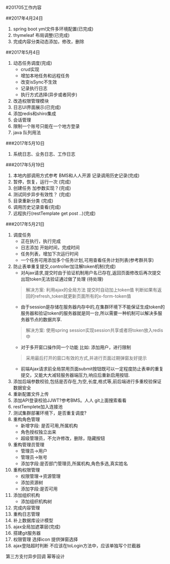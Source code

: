 #201705工作内容

##2017年4月24日
1. spring boot yml文件多环境配置(已完成)
2. thymeleaf 布局调整(已完成)
3. 完成内容分类动态添加，修改，删除

##2017年5月4日
1. 动态任务调度(完成)
	- crud实现
	- 增加本地任务和远程任务
	- 改变isSync不生效
	- 记录执行日志
	- 执行方式选择(异步或者同步)
2. 改造权限管理模块
3. 日志UI界面展示(已完成)
4. 添加redis和shiro集成
5. 会话管理
6. 限制一个账号只能在一个地方登录
7. java 队列用法

###2017年5月10日
1. 系统日志、业务日志、工作日志

###2017年5月19日
1. 本地内部调用方式参考 BMS和人人开源 记录调用历史记录(完成)
2. 暂停，恢复，运行一次 (完成)
3. 创建任务 加参数实现？(完成)
4. 测试同步异步有效性？ (完成)
5. 目录重新分类 (完成)
6. 调用历史记录查看(完成)
7. 远程执行(restTemplate  get post ..)(完成)

###2017年5月21日
1. 调度任务
	- 正在执行，执行完成
    - 日志添加 开始时间，完成时间
	- 任务列表，增加下次运行时间
	- 一个任务可用添加多个任务计划,可用查看任务计划列表(参考群共享)
2. 防止表单重复提交,controller加注解token机制(完成)
 	- 对Ajax请求,提交时由于验证机制用户名已存在,返回页面修改后再次提交出现token无法验证通过做了处理 (待处理)
    > 解决方案: 利用ajax的全局方法 提交时自动加上token值 判断如果有返回的refresh_token就更新页面所有的x-form-token值
    - 由于session是存储在服务器内存中的,在集群环境下不能保证生成token的服务器和验证token的服务器就是同一台,所以需要一种机制可以解决多服务器节点的数据共享. 
    > 解决方案: 使用spring session实现session共享或者将token放入redis中
    - 对于多开窗口操作同一个功能 比如: 添加用户，进行限制
    > 采用最后打开的窗口有效的方式,并进行页面过期弹窗友好提示
    - 前端Ajax请求前全局禁用页面submit按钮既可以一定程度防止表单的重复提交，又能大大减轻服务器端压力,响应后重新启用按钮.
3. 添加后端参数校验,包括是否存在,为空,长度,格式等,前后端进行多重校验保证数据安全
4. 重新配置文件上传
5. 添加API登录校验JJWT?参考BMS。人人 git上面搜索看看
6. restTemplete加入连接池
7. 测试集群部署环境下，是否重复调度?
8. 重构角色管理
	- 新增字段: 是否可用,所属机构
	- 角色授权独立出来
	- 超级管理员，不允许修改，删除，隐藏按钮
9. 重构管理员管理
	- 管理员→用户
	- 管理员→账号
	- 添加字段:是否部门管理员,所属机构,角色多选,真实姓名
10. 重构权限管理
	- 权限管理→资源管理
	- 添加资源树
	- 添加字段:是否可用
11. 添加组织机构
	- 添加组织机构树
12. 完成内容管理
13. 重构日志管理
14. 补上数据库设计模型
15. ajax全局加遮罩层(完成)
16. 搭建git服务器
17. 权限管理 选择icon 提供弹窗选择
24. ajax登陆超时判断 不应该在toLogin方法中，应该单独写个拦截器

第三方支付异步回调  幂等设计

	
